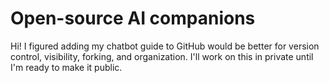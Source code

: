 # Open-source AI companions

Hi! I figured adding my chatbot guide to GitHub would be better for version control, visibility, forking, and organization. I'll work on this in private until I'm ready to make it public.
